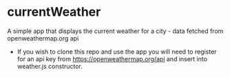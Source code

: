 # currentWeather
A simple app that displays the current weather for a city - data fetched from openweathermap.org api
- If you wish to clone this repo and use the app you will need to register for an api key from https://openweathermap.org/api and insert into weather.js constructor. 
